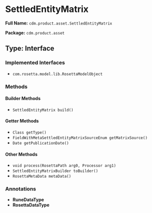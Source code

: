 # SettledEntityMatrix

**Full Name:** `cdm.product.asset.SettledEntityMatrix`

**Package:** `cdm.product.asset`

## Type: Interface

### Implemented Interfaces

- `com.rosetta.model.lib.RosettaModelObject`

### Methods

#### Builder Methods

- `SettledEntityMatrix build()`

#### Getter Methods

- `Class getType()`
- `FieldWithMetaSettledEntityMatrixSourceEnum getMatrixSource()`
- `Date getPublicationDate()`

#### Other Methods

- `void process(RosettaPath arg0, Processor arg1)`
- `SettledEntityMatrixBuilder toBuilder()`
- `RosettaMetaData metaData()`

### Annotations

- **RuneDataType**
- **RosettaDataType**

